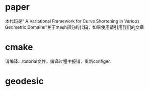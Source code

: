 # paper
本代码是“ A Variational Framework for Curve Shortening in Various Geometric Domains"关于mesh部分的代码，如果使用请引用我们的文章
# cmake
请编译.../tutorial文件，编译过程中报错，重新configer.

# geodesic
